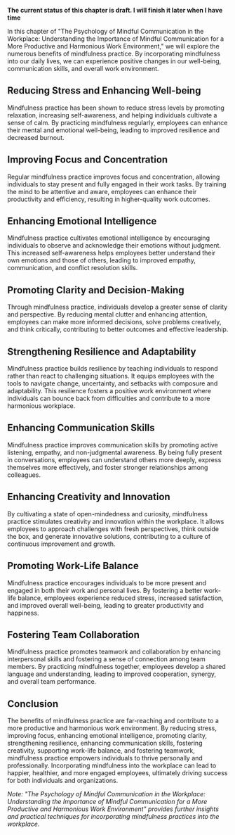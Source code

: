 **The current status of this chapter is draft. I will finish it later when I have time**

In this chapter of "The Psychology of Mindful Communication in the Workplace: Understanding the Importance of Mindful Communication for a More Productive and Harmonious Work Environment," we will explore the numerous benefits of mindfulness practice. By incorporating mindfulness into our daily lives, we can experience positive changes in our well-being, communication skills, and overall work environment.

Reducing Stress and Enhancing Well-being
----------------------------------------

Mindfulness practice has been shown to reduce stress levels by promoting relaxation, increasing self-awareness, and helping individuals cultivate a sense of calm. By practicing mindfulness regularly, employees can enhance their mental and emotional well-being, leading to improved resilience and decreased burnout.

Improving Focus and Concentration
---------------------------------

Regular mindfulness practice improves focus and concentration, allowing individuals to stay present and fully engaged in their work tasks. By training the mind to be attentive and aware, employees can enhance their productivity and efficiency, resulting in higher-quality work outcomes.

Enhancing Emotional Intelligence
--------------------------------

Mindfulness practice cultivates emotional intelligence by encouraging individuals to observe and acknowledge their emotions without judgment. This increased self-awareness helps employees better understand their own emotions and those of others, leading to improved empathy, communication, and conflict resolution skills.

Promoting Clarity and Decision-Making
-------------------------------------

Through mindfulness practice, individuals develop a greater sense of clarity and perspective. By reducing mental clutter and enhancing attention, employees can make more informed decisions, solve problems creatively, and think critically, contributing to better outcomes and effective leadership.

Strengthening Resilience and Adaptability
-----------------------------------------

Mindfulness practice builds resilience by teaching individuals to respond rather than react to challenging situations. It equips employees with the tools to navigate change, uncertainty, and setbacks with composure and adaptability. This resilience fosters a positive work environment where individuals can bounce back from difficulties and contribute to a more harmonious workplace.

Enhancing Communication Skills
------------------------------

Mindfulness practice improves communication skills by promoting active listening, empathy, and non-judgmental awareness. By being fully present in conversations, employees can understand others more deeply, express themselves more effectively, and foster stronger relationships among colleagues.

Enhancing Creativity and Innovation
-----------------------------------

By cultivating a state of open-mindedness and curiosity, mindfulness practice stimulates creativity and innovation within the workplace. It allows employees to approach challenges with fresh perspectives, think outside the box, and generate innovative solutions, contributing to a culture of continuous improvement and growth.

Promoting Work-Life Balance
---------------------------

Mindfulness practice encourages individuals to be more present and engaged in both their work and personal lives. By fostering a better work-life balance, employees experience reduced stress, increased satisfaction, and improved overall well-being, leading to greater productivity and happiness.

Fostering Team Collaboration
----------------------------

Mindfulness practice promotes teamwork and collaboration by enhancing interpersonal skills and fostering a sense of connection among team members. By practicing mindfulness together, employees develop a shared language and understanding, leading to improved cooperation, synergy, and overall team performance.

Conclusion
----------

The benefits of mindfulness practice are far-reaching and contribute to a more productive and harmonious work environment. By reducing stress, improving focus, enhancing emotional intelligence, promoting clarity, strengthening resilience, enhancing communication skills, fostering creativity, supporting work-life balance, and fostering teamwork, mindfulness practice empowers individuals to thrive personally and professionally. Incorporating mindfulness into the workplace can lead to happier, healthier, and more engaged employees, ultimately driving success for both individuals and organizations.

*Note: "The Psychology of Mindful Communication in the Workplace: Understanding the Importance of Mindful Communication for a More Productive and Harmonious Work Environment" provides further insights and practical techniques for incorporating mindfulness practices into the workplace.*
